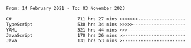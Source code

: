 <!-- [![Top Langs](https://github-readme-stats.vercel.app/api/top-langs/?username=thititongumpun&layout=compact&langs_count=7&theme=prussian)](https://github.com/thititongumpun)
[![Anurag's GitHub stats](https://github-readme-stats.vercel.app/api?username=thititongumpun&hide=stars&show_icons=true&theme=prussian)](https://github.com/thititongumpun) -->

<!--START_SECTION:waka-->

```txt
From: 14 February 2021 - To: 03 November 2023

C#                         711 hrs 27 mins >>>>>>>------------------   26.69 %
TypeScript                 530 hrs 34 mins >>>>>--------------------   19.90 %
YAML                       321 hrs 44 mins >>>----------------------   12.07 %
JavaScript                 170 hrs 26 mins >>-----------------------   06.39 %
Java                       131 hrs 53 mins >------------------------   04.95 %
```

<!--END_SECTION:waka-->
